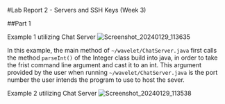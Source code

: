 #Lab Report 2 - Servers and SSH Keys (Week 3)

##Part 1

Example 1 utilizing Chat Server 
![Screenshot_20240129_113635](https://github.com/Sa-Rangaraj/cse15l-lab-reports/assets/158000497/6cd7ae68-8b8a-41ee-9a88-de66911c0101)

In this example, the main method of `~/wavelet/ChatServer.java` first calls the method `parseInt()` of the Integer class build into java, in order to take the frist command line argument and cast it to an int. This argument provided by the user when running `~/wavelet/ChatServer.java` is the port number the user intends the program to use to host the sever. 


Example 2 utilizing Chat Server
![Screenshot_20240129_113538](https://github.com/Sa-Rangaraj/cse15l-lab-reports/assets/158000497/7c1888a8-ba5c-4546-ac0c-76bbaa749ed6)
